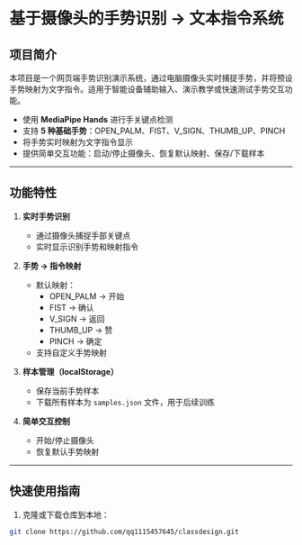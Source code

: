 # 基于摄像头的手势识别 → 文本指令系统

## 项目简介

本项目是一个网页端手势识别演示系统，通过电脑摄像头实时捕捉手势，并将预设手势映射为文字指令。适用于智能设备辅助输入、演示教学或快速测试手势交互功能。  

- 使用 **MediaPipe Hands** 进行手关键点检测  
- 支持 **5 种基础手势**：OPEN_PALM、FIST、V_SIGN、THUMB_UP、PINCH  
- 将手势实时映射为文字指令显示  
- 提供简单交互功能：启动/停止摄像头、恢复默认映射、保存/下载样本  

---

## 功能特性

1. **实时手势识别**  
   - 通过摄像头捕捉手部关键点  
   - 实时显示识别手势和映射指令  

2. **手势 → 指令映射**  
   - 默认映射：
     - OPEN_PALM → 开始
     - FIST → 确认
     - V_SIGN → 返回
     - THUMB_UP → 赞
     - PINCH → 确定  
   - 支持自定义手势映射  

3. **样本管理（localStorage）**  
   - 保存当前手势样本  
   - 下载所有样本为 `samples.json` 文件，用于后续训练  

4. **简单交互控制**  
   - 开始/停止摄像头  
   - 恢复默认手势映射  

---

## 快速使用指南

1. 克隆或下载仓库到本地：

```bash
git clone https://github.com/qq1115457645/classdesign.git
